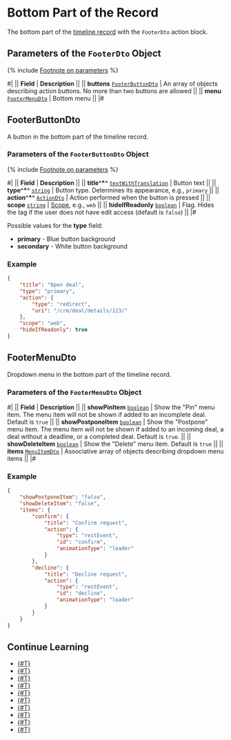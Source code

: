# Bottom Part of the Record

The bottom part of the [timeline record](../index.md) with the `FooterDto` action block.

## Parameters of the `FooterDto` Object

{% include [Footnote on parameters](../../../../../../_includes/required.md) %}

#|
|| **Field** | **Description** ||
|| **buttons**
[`FooterButtonDto`](#footerbuttondto) | An array of objects describing action buttons. No more than two buttons are allowed ||
|| **menu**
[`FooterMenuDto`](#footermenudto) | Bottom menu ||
|#

## FooterButtonDto

A button in the bottom part of the timeline record.

### Parameters of the `FooterButtonDto` Object

{% include [Footnote on parameters](../../../../../../_includes/required.md) %}

#|
|| **Field** | **Description** ||
|| **title^*^**
[`textWithTranslation`](./field-types.md#textwithtranslation) | Button text ||
|| **type^*^**
[`string`](../../../../data-types.md) | Button type. Determines its appearance, e.g., `primary` ||
|| **action^*^**
[`ActionDto`](./action.md) | Action performed when the button is pressed ||
|| **scope**
[`string`](../../../../data-types.md) | [Scope](./field-types.md#scope), e.g., `web` ||
|| **hideIfReadonly**
[`boolean`](../../../../data-types.md) | Flag. Hides the tag if the user does not have edit access (default is `false`) ||
|#

Possible values for the **type** field:

- **primary** - Blue button background
- **secondary** - White button background

### Example

```json
{
    "title": "Open deal",
    "type": "primary",
    "action": {
        "type": "redirect",
        "uri": "/crm/deal/details/123/"
    },
    "scope": "web",
    "hideIfReadonly": true
}
```

## FooterMenuDto

Dropdown menu in the bottom part of the timeline record.

### Parameters of the `FooterMenuDto` Object

#|
|| **Field** | **Description** ||
|| **showPinItem**
[`boolean`](../../../../data-types.md) | Show the "Pin" menu item. The menu item will not be shown if added to an incomplete deal. Default is `true` ||
|| **showPostponeItem**
[`boolean`](../../../../data-types.md) | Show the "Postpone" menu item. The menu item will not be shown if added to an incoming deal, a deal without a deadline, or a completed deal. Default is `true`. ||
|| **showDeleteItem**
[`boolean`](../../../../data-types.md) | Show the "Delete" menu item. Default is `true` ||
|| **items**
[`MenuItemDto`](./menu-item.md) | Associative array of objects describing dropdown menu items ||
|#

### Example

```json
{
    "showPostponeItem": "false",
    "showDeleteItem": "false",
    "items": {
        "confirm": {
            "title": "Confirm request",
            "action": {
                "type": "restEvent",
                "id": "confirm",
                "animationType": "loader"
            }
        },
        "decline": {
            "title": "Decline request",
            "action": {
                "type": "restEvent",
                "id": "decline",
                "animationType": "loader"
            }
        }
    }
}
```

## Continue Learning

- [{#T}](./layout.md)
- [{#T}](./icon.md)
- [{#T}](./body.md)
- [{#T}](./content-block.md)
- [{#T}](./header.md)
- [{#T}](./menu-item.md)
- [{#T}](./action.md)
- [{#T}](./field-types.md)
- [{#T}](./rest-app-layout-dto.md)
- [{#T}](./examples.md)